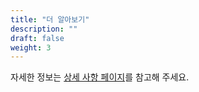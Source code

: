 ```yaml
---
title: "더 알아보기"
description: ""
draft: false
weight: 3
---
```


자세한 정보는 [상세 사항 페이지](details)를 참고해 주세요.
